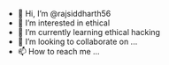 - 👋 Hi, I’m @rajsiddharth56
- 👀 I’m interested in ethical
- 🌱 I’m currently learning ethical hacking
- 💞️ I’m looking to collaborate on ...
- 📫 How to reach me ...

<!---
rajsiddharth56/rajsiddharth56 is a ✨ special ✨ repository because its `README.md` (this file) appears on your GitHub profile.
You can click the Preview link to take a look at your changes.
--->

